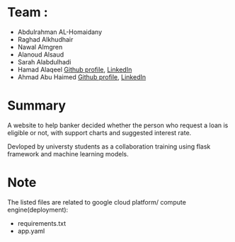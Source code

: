 # Team :
* Abdulrahman AL-Homaidany
* Raghad Alkhudhair
* Nawal Almgren
* Alanoud Alsaud
* Sarah Alabdulhadi
* Hamad Alaqeel [Github profile](https://github.com/hamadalaqeel), [LinkedIn](https://www.linkedin.com/in/hamad-alaqeel/)
* Ahmad Abu Haimed [Github profile](https://github.com/AhmadMohammed), [LinkedIn](https://www.linkedin.com/in/Ahmed-Abuhaimed/)

# Summary 
A website to help banker decided whether the person who request a loan is eligible or not, with support charts and suggested interest rate. 

Devloped by universty students as a collaboration training using flask framework and machine learning models.


# Note
The listed files are related to google cloud platform/ compute engine(deployment):
* requirements.txt
* app.yaml
